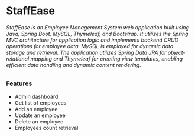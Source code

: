 # StaffEase
<h6> StaffEase is an Employee Management System web application built using Java, Spring Boot, MySQL, Thymeleaf, and Bootstrap. It utilizes the Spring MVC architecture for application logic and implements backend CRUD operations for employee data. MySQL is employed for dynamic data storage and retrieval. The application utilizes Spring Data JPA for object-relational mapping and Thymeleaf for creating view templates, enabling efficient data handling and dynamic content rendering.</h6>

<h3>Features</h3>
<ul>
  <li>Admin dashboard</li>
  <li>Get list of employees</li>
  <li>Add an employee</li>
  <li>Update an employee</li>
  <li>Delete an employee</li>
  <li>Employees count retrieval</li>
</ul>
